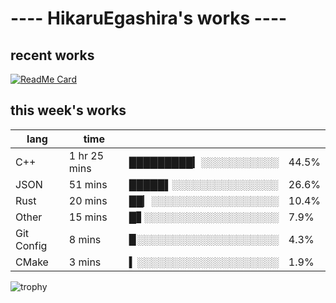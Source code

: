 # ---- HikaruEgashira's works ----

## recent works

[![ReadMe Card](https://github-readme-stats.vercel.app/api/pin/?username=twin-te&repo=twinte-front)](https://github.com/twin-te/twinte-front)

## this week's works

| lang        | time           |                       |        |
| ----------- | -------------- | --------------------- | ------ |
| C++         | 1 hr 25 mins   | █████████▎░░░░░░░░░░░ |  44.5% |
| JSON        | 51 mins        | █████▌░░░░░░░░░░░░░░░ |  26.6% |
| Rust        | 20 mins        | ██▏░░░░░░░░░░░░░░░░░░ |  10.4% |
| Other       | 15 mins        | █▋░░░░░░░░░░░░░░░░░░░ |   7.9% |
| Git Config  | 8 mins         | ▉░░░░░░░░░░░░░░░░░░░░ |   4.3% |
| CMake       | 3 mins         | ▍░░░░░░░░░░░░░░░░░░░░ |   1.9% |

![trophy](https://github-profile-trophy.vercel.app/?username=HikaruEgashira&theme=onedark)
